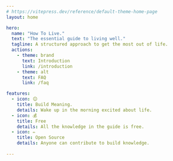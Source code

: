 ```yaml
---
# https://vitepress.dev/reference/default-theme-home-page
layout: home

hero:
  name: "How To Live."
  text: "The essential guide to living well."
  tagline: A structured approach to get the most out of life.
  actions:
    - theme: brand
      text: Introduction
      link: /introduction
    - theme: alt
      text: FAQ
      link: /faq

features:
  - icon: 😊
    title: Build Meaning. 
    details: Wake up in the morning excited about life.
  - icon: 💰
    title: Free
    details: All the knowledge in the guide is free.
  - icon: ✏️
    title: Open Source
    details: Anyone can contribute to build knowledge.
  
---
```



